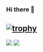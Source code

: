 ### Hi there 👋

[![trophy](https://github-profile-trophy.vercel.app/?username=naimsg16)](https://github.com/ryo-ma/github-profile-trophy)
---
![](http://github-profile-summary-cards.vercel.app/api/cards/profile-details?username={naimsg16}&theme={default})
![](http://github-profile-summary-cards.vercel.app/api/cards/repos-per-language?username={naimsg16}&theme={default}&exclude={exclude})


<!--
**naimsg16/naimsg16** is a ✨ _special_ ✨ repository because its `README.md` (this file) appears on your GitHub profile.

Here are some ideas to get you started:

- 🔭 I’m currently working on ...
- 🌱 I’m currently learning ...
- 👯 I’m looking to collaborate on ...
- 🤔 I’m looking for help with ...
- 💬 Ask me about ...
- 📫 How to reach me: ...
- 😄 Pronouns: ...
- ⚡ Fun fact: ...
-->
